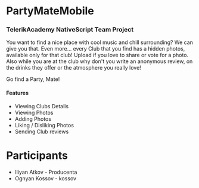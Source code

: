 # PartyMateMobile 
### TelerikAcademy NativeScript Team Project
You want to find a nice place with cool music and chill surrounding?
We can give you that. Even more... every Club that you find has a hidden photos, available only for that club! Upload if you love to share or vote for a photo. Also while you are at the club why don't you write an anonymous review, on the drinks they offer or the atmosphere you really love!

Go find a Party, Mate!

#### Features

* Viewing Clubs Details
* Viewing Photos
* Adding Photos
* Liking / Disliking Photos
* Sending Club reviews

# Participants
* Iliyan Atkov - Producenta
* Ognyan Kossov - kossov